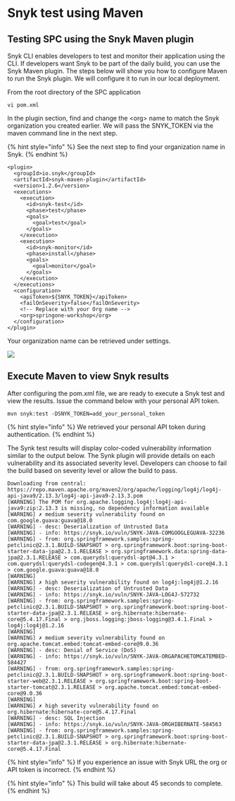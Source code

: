 # Snyk test using Maven

## Testing SPC using the Snyk Maven plugin

Snyk CLI enables developers to test and monitor their application using the CLI. If developers want Snyk to be part of the daily build, you can use the Snyk Maven plugin. The steps below will show you how to configure Maven to run the Snyk plugin. We will configure it to run in our local deployment.

From the root directory of the SPC application

```text
vi pom.xml
```

In the plugin section, find and change the &lt;org&gt; name to match the Snyk organization you created earlier. We will pass the SNYK\_TOKEN via the maven command line in the next step.

{% hint style="info" %}
See the next step to find your organization name in Snyk.
{% endhint %}

```text
<plugin>
  <groupId>io.snyk</groupId>
  <artifactId>snyk-maven-plugin</artifactId>
  <version>1.2.6</version>
  <executions>
    <execution>
      <id>snyk-test</id>
      <phase>test</phase>
      <goals>
        <goal>test</goal>
      </goals>
    </execution>
    <execution>
      <id>snyk-monitor</id>
      <phase>install</phase>
      <goals>
        <goal>monitor</goal>
      </goals>
    </execution>
  </executions>
  <configuration>
    <apiToken>${SNYK_TOKEN}</apiToken>
    <failOnSeverity>false</failOnSeverity>
    <!-- Replace with your Org name -->
    <org>springone-workshop</org>
  </configuration>
</plugin>
```

Your organization name can be retrieved under settings.

![](https://github.com/snyk/user-docs/tree/0874305e3aea1ea3c57b0398879776ac062b3479/.gitbook/assets/getting_org_name.png)

## Execute Maven to view Snyk results

After configuring the pom.xml file, we are ready to execute a Snyk test and view the results. Issue the command below with your personal API token.

```text
mvn snyk:test -DSNYK_TOKEN=add_your_personal_token
```

{% hint style="info" %}
We retrieved your personal API token during authentication.
{% endhint %}

The Synk test results will display color-coded vulnerability information similar to the output below. The Synk plugin will provide details on each vulnerability and its associated severity level. Developers can choose to fail the build based on severity level or allow the build to pass.

```text
Downloading from central: https://repo.maven.apache.org/maven2/org/apache/logging/log4j/log4j-api-java9/2.13.3/log4j-api-java9-2.13.3.pom
[WARNING] The POM for org.apache.logging.log4j:log4j-api-java9:zip:2.13.3 is missing, no dependency information available
[WARNING] ✗ medium severity vulnerability found on com.google.guava:guava@18.0
[WARNING] - desc: Deserialization of Untrusted Data
[WARNING] - info: https://snyk.io/vuln/SNYK-JAVA-COMGOOGLEGUAVA-32236
[WARNING] - from: org.springframework.samples:spring-petclinic@2.3.1.BUILD-SNAPSHOT > org.springframework.boot:spring-boot-starter-data-jpa@2.3.1.RELEASE > org.springframework.data:spring-data-jpa@2.3.1.RELEASE > com.querydsl:querydsl-apt@4.3.1 > com.querydsl:querydsl-codegen@4.3.1 > com.querydsl:querydsl-core@4.3.1 > com.google.guava:guava@18.0
[WARNING]
[WARNING] ✗ high severity vulnerability found on log4j:log4j@1.2.16
[WARNING] - desc: Deserialization of Untrusted Data
[WARNING] - info: https://snyk.io/vuln/SNYK-JAVA-LOG4J-572732
[WARNING] - from: org.springframework.samples:spring-petclinic@2.3.1.BUILD-SNAPSHOT > org.springframework.boot:spring-boot-starter-data-jpa@2.3.1.RELEASE > org.hibernate:hibernate-core@5.4.17.Final > org.jboss.logging:jboss-logging@3.4.1.Final > log4j:log4j@1.2.16
[WARNING]
[WARNING] ✗ medium severity vulnerability found on org.apache.tomcat.embed:tomcat-embed-core@9.0.36
[WARNING] - desc: Denial of Service (DoS)
[WARNING] - info: https://snyk.io/vuln/SNYK-JAVA-ORGAPACHETOMCATEMBED-584427
[WARNING] - from: org.springframework.samples:spring-petclinic@2.3.1.BUILD-SNAPSHOT > org.springframework.boot:spring-boot-starter-web@2.3.1.RELEASE > org.springframework.boot:spring-boot-starter-tomcat@2.3.1.RELEASE > org.apache.tomcat.embed:tomcat-embed-core@9.0.36
[WARNING]
[WARNING] ✗ high severity vulnerability found on org.hibernate:hibernate-core@5.4.17.Final
[WARNING] - desc: SQL Injection
[WARNING] - info: https://snyk.io/vuln/SNYK-JAVA-ORGHIBERNATE-584563
[WARNING] - from: org.springframework.samples:spring-petclinic@2.3.1.BUILD-SNAPSHOT > org.springframework.boot:spring-boot-starter-data-jpa@2.3.1.RELEASE > org.hibernate:hibernate-core@5.4.17.Final
```

{% hint style="info" %}
If you experience an issue with Snyk URL the org or API token is incorrect.
{% endhint %}

{% hint style="info" %}
This build will take about 45 seconds to complete.
{% endhint %}

